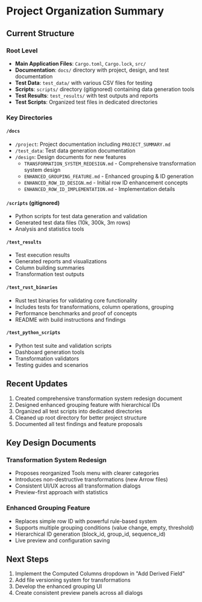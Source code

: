 # Project Organization Summary

## Current Structure

### Root Level
- **Main Application Files**: `Cargo.toml`, `Cargo.lock`, `src/`
- **Documentation**: `docs/` directory with project, design, and test documentation
- **Test Data**: `test_data/` with various CSV files for testing
- **Scripts**: `scripts/` directory (gitignored) containing data generation tools
- **Test Results**: `test_results/` with test outputs and reports
- **Test Scripts**: Organized test files in dedicated directories

### Key Directories

#### `/docs`
- `/project`: Project documentation including `PROJECT_SUMMARY.md`
- `/test_data`: Test data generation documentation
- `/design`: Design documents for new features
  - `TRANSFORMATION_SYSTEM_REDESIGN.md` - Comprehensive transformation system design
  - `ENHANCED_GROUPING_FEATURE.md` - Enhanced grouping & ID generation
  - `ENHANCED_ROW_ID_DESIGN.md` - Initial row ID enhancement concepts
  - `ENHANCED_ROW_ID_IMPLEMENTATION.md` - Implementation details

#### `/scripts` (gitignored)
- Python scripts for test data generation and validation
- Generated test data files (10k, 300k, 3m rows)
- Analysis and statistics tools

#### `/test_results`
- Test execution results
- Generated reports and visualizations
- Column building summaries
- Transformation test outputs

#### `/test_rust_binaries`
- Rust test binaries for validating core functionality
- Includes tests for transformations, column operations, grouping
- Performance benchmarks and proof of concepts
- README with build instructions and findings

#### `/test_python_scripts`
- Python test suite and validation scripts
- Dashboard generation tools
- Transformation validators
- Testing guides and scenarios

## Recent Updates
1. Created comprehensive transformation system redesign document
2. Designed enhanced grouping feature with hierarchical IDs
3. Organized all test scripts into dedicated directories
4. Cleaned up root directory for better project structure
5. Documented all test findings and feature proposals

## Key Design Documents

### Transformation System Redesign
- Proposes reorganized Tools menu with clearer categories
- Introduces non-destructive transformations (new Arrow files)
- Consistent UI/UX across all transformation dialogs
- Preview-first approach with statistics

### Enhanced Grouping Feature
- Replaces simple row ID with powerful rule-based system
- Supports multiple grouping conditions (value change, empty, threshold)
- Hierarchical ID generation (block_id, group_id, sequence_id)
- Live preview and configuration saving

## Next Steps
1. Implement the Computed Columns dropdown in "Add Derived Field"
2. Add file versioning system for transformations
3. Develop the enhanced grouping UI
4. Create consistent preview panels across all dialogs